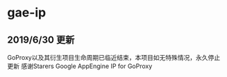 # gae-ip
## 2019/6/30 更新
GoProxy以及其衍生项目生命周期已临近结束，本项目如无特殊情况，永久停止更新
感谢Starers
Google AppEngine IP for GoProxy
